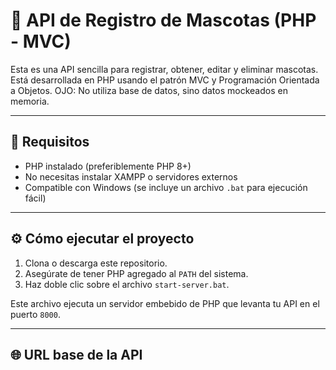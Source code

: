 # 🐾 API de Registro de Mascotas (PHP - MVC)

Esta es una API sencilla para registrar, obtener, editar y eliminar mascotas. Está desarrollada en PHP usando el patrón MVC y Programación Orientada a Objetos. OJO: No utiliza base de datos, sino datos mockeados en memoria.

---

## 🚀 Requisitos

- PHP instalado (preferiblemente PHP 8+)
- No necesitas instalar XAMPP o servidores externos
- Compatible con Windows (se incluye un archivo `.bat` para ejecución fácil)

---

## ⚙️ Cómo ejecutar el proyecto

1. Clona o descarga este repositorio.
2. Asegúrate de tener PHP agregado al `PATH` del sistema.
3. Haz doble clic sobre el archivo `start-server.bat`.

Este archivo ejecuta un servidor embebido de PHP que levanta tu API en el puerto `8000`.

---

## 🌐 URL base de la API